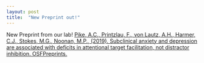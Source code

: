 ```yaml
---
layout: post
title:  "New Preprint out!"
---
```


New Preprint from our lab! <a href="https://doi.org/10.31219/osf.io/n96s3" target="_blank"> Pike, A.C., Printzlau, F., von Lautz, A.H., Harmer, C.J., Stokes, M.G., Noonan, M.P., (2019).  Subclinical anxiety and depression are associated with deficits in attentional target facilitation, not distractor inhibition. OSFPreprints. </a>
